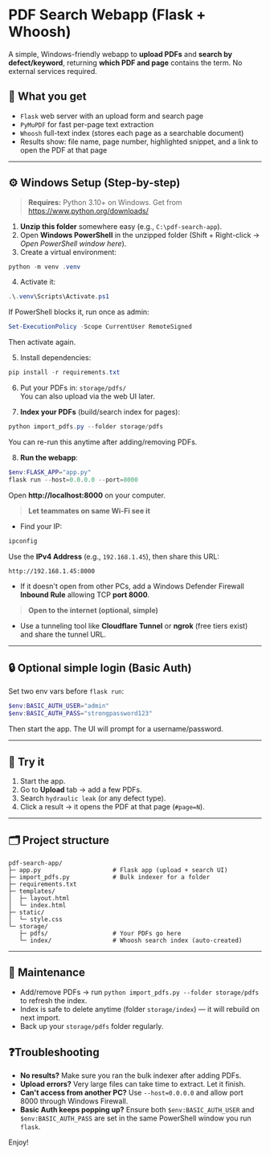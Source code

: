 # PDF Search Webapp (Flask + Whoosh)

A simple, Windows-friendly webapp to **upload PDFs** and **search by defect/keyword**, returning **which PDF and page** contains the term. No external services required.

## 🧰 What you get
- `Flask` web server with an upload form and search page
- `PyMuPDF` for fast per-page text extraction
- `Whoosh` full-text index (stores each page as a searchable document)
- Results show: file name, page number, highlighted snippet, and a link to open the PDF at that page

---

## ⚙️ Windows Setup (Step-by-step)

> **Requires:** Python 3.10+ on Windows. Get from https://www.python.org/downloads/

1) **Unzip this folder** somewhere easy (e.g., `C:\pdf-search-app`).  
2) Open **Windows PowerShell** in the unzipped folder (Shift + Right-click → *Open PowerShell window here*).  
3) Create a virtual environment:
```powershell
python -m venv .venv
```
4) Activate it:
```powershell
.\.venv\Scripts\Activate.ps1
```
If PowerShell blocks it, run once as admin:
```powershell
Set-ExecutionPolicy -Scope CurrentUser RemoteSigned
```
Then activate again.

5) Install dependencies:
```powershell
pip install -r requirements.txt
```

6) Put your PDFs in: `storage/pdfs/`  
   You can also upload via the web UI later.

7) **Index your PDFs** (build/search index for pages):
```powershell
python import_pdfs.py --folder storage/pdfs
```
You can re-run this anytime after adding/removing PDFs.

8) **Run the webapp**:
```powershell
$env:FLASK_APP="app.py"
flask run --host=0.0.0.0 --port=8000
```
Open **http://localhost:8000** on your computer.

> **Let teammates on same Wi‑Fi see it**
- Find your IP:
```powershell
ipconfig
```
Use the **IPv4 Address** (e.g., `192.168.1.45`), then share this URL:
```
http://192.168.1.45:8000
```
- If it doesn't open from other PCs, add a Windows Defender Firewall **Inbound Rule** allowing TCP **port 8000**.

> **Open to the internet (optional, simple)**
- Use a tunneling tool like **Cloudflare Tunnel** or **ngrok** (free tiers exist) and share the tunnel URL.

---

## 🔒 Optional simple login (Basic Auth)
Set two env vars before `flask run`:
```powershell
$env:BASIC_AUTH_USER="admin"
$env:BASIC_AUTH_PASS="strongpassword123"
```
Then start the app. The UI will prompt for a username/password.

---

## 🧪 Try it
1) Start the app.  
2) Go to **Upload** tab → add a few PDFs.  
3) Search `hydraulic leak` (or any defect type).  
4) Click a result → it opens the PDF at that page (`#page=N`).

---

## 🗂 Project structure
```
pdf-search-app/
├─ app.py                    # Flask app (upload + search UI)
├─ import_pdfs.py            # Bulk indexer for a folder
├─ requirements.txt
├─ templates/
│  ├─ layout.html
│  └─ index.html
├─ static/
│  └─ style.css
└─ storage/
   ├─ pdfs/                  # Your PDFs go here
   └─ index/                 # Whoosh search index (auto-created)
```

---

## 🧹 Maintenance
- Add/remove PDFs → run `python import_pdfs.py --folder storage/pdfs` to refresh the index.
- Index is safe to delete anytime (folder `storage/index`) — it will rebuild on next import.
- Back up your `storage/pdfs` folder regularly.

## ❓Troubleshooting
- **No results?** Make sure you ran the bulk indexer after adding PDFs.
- **Upload errors?** Very large files can take time to extract. Let it finish.
- **Can't access from another PC?** Use `--host=0.0.0.0` and allow port 8000 through Windows Firewall.
- **Basic Auth keeps popping up?** Ensure both `$env:BASIC_AUTH_USER` and `$env:BASIC_AUTH_PASS` are set in the same PowerShell window you run `flask`.

Enjoy!

